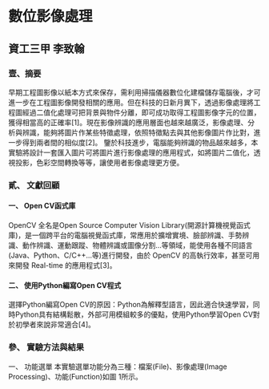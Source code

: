 # 數位影像處理
## 資工三甲  李致翰
### 壹、摘要
早期工程圖影像以紙本方式來保存，需利用掃描儀器數位化建檔儲存電腦後，才可進一步在工程圖影像開發相關的應用。但在科技的日新月異下，透過影像處理將工程圖經過二值化處理可把背景與物件分離，即可成功取得工程圖影像字元的位置，獲得相當高的正確率[1]。現在影像辨識的應用層面也越來越廣泛，影像處理、分析與辨識，能夠將圖片作某些特徵處理，依照特徵點去與其他影像圖片作比對，進一步得到兩者間的相似度[2]。
鑒於科技進步，電腦能夠辨識的物品越來越多，本實驗將設計一套匯入圖片可將圖片進行影像處理的應用程式，如將圖片二值化，透視投影，色彩空間轉換等等，讓使用者影像處理更方便。
### 貳、	文獻回顧
#### 一、	Open CV函式庫
OpenCV 全名是Open Source Computer Vision Library(開源計算機視覺函式庫)，是一個跨平台的電腦視覺函式庫，常應用於擴增實境、臉部辨識、手勢辨識、動作辨識、運動跟蹤、物體辨識或圖像分割...等領域，能使用各種不同語言(Java、Python、C/C++...等)進行開發，由於 OpenCV 的高執行效率，甚至可用來開發 Real-time 的應用程式[3]。
#### 二、	使用Python編寫Open CV程式
選擇Python編寫Open CV的原因：Python為解釋型語言，因此適合快速學習，同時Python具有結構鬆散，外部可用模組較多的優點，使用Python學習Open CV對於初學者來說非常適合[4]。
### 參、	實驗方法與結果
一、	功能選單
本實驗選單功能分為三種：檔案(File)、影像處理(Image Processing)、功能(Function)如圖 1所示。
